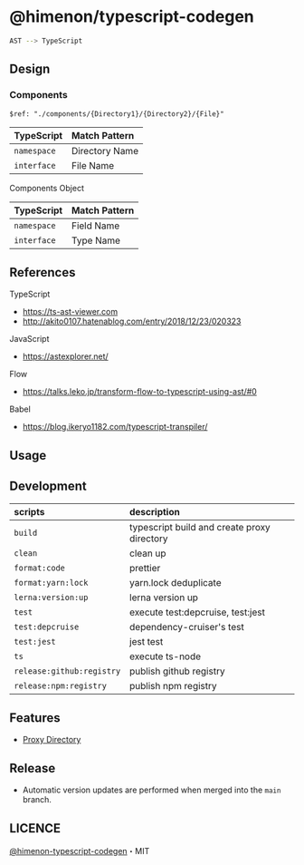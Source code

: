 # @himenon/typescript-codegen

```bash
AST --> TypeScript
```

## Design

### Components

`$ref: "./components/{Directory1}/{Directory2}/{File}"`

| TypeScript  | Match Pattern  |
| :---------- | :------------- |
| `namespace` | Directory Name |
| `interface` | File Name      |

Components Object

| TypeScript  | Match Pattern |
| :---------- | :------------ |
| `namespace` | Field Name    |
| `interface` | Type Name     |


## References

TypeScript

- https://ts-ast-viewer.com
- http://akito0107.hatenablog.com/entry/2018/12/23/020323

JavaScript

- https://astexplorer.net/

Flow

- https://talks.leko.jp/transform-flow-to-typescript-using-ast/#0

Babel

- https://blog.ikeryo1182.com/typescript-transpiler/

## Usage

## Development

| scripts                   | description                                 |
| :------------------------ | :------------------------------------------ |
| `build`                   | typescript build and create proxy directory |
| `clean`                   | clean up                                    |
| `format:code`             | prettier                                    |
| `format:yarn:lock`        | yarn.lock deduplicate                       |
| `lerna:version:up`        | lerna version up                            |
| `test`                    | execute test:depcruise, test:jest           |
| `test:depcruise`          | dependency-cruiser's test                   |
| `test:jest`               | jest test                                   |
| `ts`                      | execute ts-node                             |
| `release:github:registry` | publish github registry                     |
| `release:npm:registry`    | publish npm registry                        |

## Features

- [Proxy Directory](https://himenon.github.io/docs/javascript/proxy-directory-design-pattern/)

## Release

- Automatic version updates are performed when merged into the `main` branch.

## LICENCE

[@himenon-typescript-codegen](https://github.com/Himenon/typescript-codegen)・MIT
